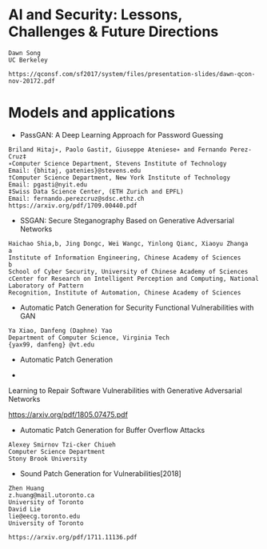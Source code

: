 # AI and Security: Lessons, Challenges & Future Directions

```
Dawn Song
UC Berkeley

https://qconsf.com/sf2017/system/files/presentation-slides/dawn-qcon-nov-20172.pdf
```
# Models and applications 

- PassGAN: A Deep Learning Approach for Password Guessing
```
Briland Hitaj∗, Paolo Gasti†, Giuseppe Ateniese∗ and Fernando Perez-Cruz‡
∗Computer Science Department, Stevens Institute of Technology
Email: {bhitaj, gatenies}@stevens.edu
†Computer Science Department, New York Institute of Technology
Email: pgasti@nyit.edu
‡Swiss Data Science Center, (ETH Zurich and EPFL)
Email: fernando.perezcruz@sdsc.ethz.ch
https://arxiv.org/pdf/1709.00440.pdf
```
- SSGAN: Secure Steganography Based on Generative Adversarial Networks
```
Haichao Shia,b, Jing Dongc, Wei Wangc, Yinlong Qianc, Xiaoyu Zhanga
a
Institute of Information Engineering, Chinese Academy of Sciences
b
School of Cyber Security, University of Chinese Academy of Sciences
cCenter for Research on Intelligent Perception and Computing, National Laboratory of Pattern
Recognition, Institute of Automation, Chinese Academy of Sciences

```

- Automatic Patch Generation for Security Functional Vulnerabilities with GAN
```
Ya Xiao, Danfeng (Daphne) Yao
Department of Computer Science, Virginia Tech
{yax99, danfeng} @vt.edu
```

- Automatic Patch Generation

-

Learning to Repair Software Vulnerabilities with Generative Adversarial Networks

https://arxiv.org/pdf/1805.07475.pdf

- Automatic Patch Generation for Buffer Overflow Attacks
```
Alexey Smirnov Tzi-cker Chiueh
Computer Science Department
Stony Brook University

```

- Sound Patch Generation for Vulnerabilities[2018]
```
Zhen Huang
z.huang@mail.utoronto.ca
University of Toronto
David Lie
lie@eecg.toronto.edu
University of Toronto

https://arxiv.org/pdf/1711.11136.pdf
```


